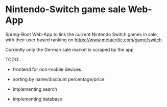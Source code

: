 # Nintendo-Switch game sale Web-App

Spring-Boot Web-App to link the current Nintendo Switch games in sale, with their user based ranking on https://www.metacritic.com/game/switch




Currently only the German sale market is scraped by the app



TODO:

- frontend for non-mobile devices

- sorting by name/discount percentage/price

- implementing search

- implementing database
